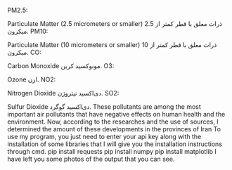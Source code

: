 PM2.5:

Particulate Matter (2.5 micrometers or smaller)
ذرات معلق با قطر کمتر از 2.5 میکرون.
PM10:

Particulate Matter (10 micrometers or smaller)
ذرات معلق با قطر کمتر از 10 میکرون.
CO:

Carbon Monoxide
مونوکسید کربن.
O3:

Ozone
ازن.
NO2:

Nitrogen Dioxide
دی‌اکسید نیتروژن.
SO2:

Sulfur Dioxide
دی‌اکسید گوگرد.
These pollutants are among the most important air pollutants that have negative effects on human health and the environment.
Now, according to the researches and the use of sources, I determined the amount of these developments in the provinces of Iran
To use my program, you just need to enter your api key along with the installation of some libraries that I will give you the installation instructions through cmd.
pip install requests
pip install numpy
pip install matplotlib
I have left you some photos of the output that you can see.
